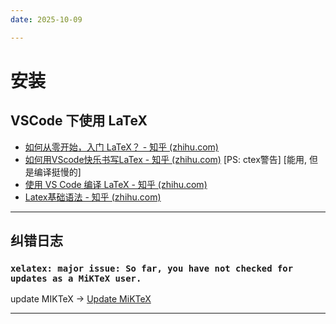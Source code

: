 ```yaml
---
date: 2025-10-09

---
```


# 安装

## VSCode 下使用 LaTeX

- [如何从零开始，入门 LaTeX？ - 知乎 (zhihu.com)](https://www.zhihu.com/question/62943097/answer/203670095)
- [如何用VScode快乐书写LaTex - 知乎 (zhihu.com)](https://zhuanlan.zhihu.com/p/337813181) [PS: ctex警告] [能用, 但是编译挺慢的]
- [使用 VS Code 编译 LaTeX - 知乎 (zhihu.com)](https://zhuanlan.zhihu.com/p/382472221)
- [Latex基础语法 - 知乎 (zhihu.com)](https://zhuanlan.zhihu.com/p/52347414)



---

## 纠错日志

### `xelatex: major issue: So far, you have not checked for updates as a MiKTeX user.`

update MIKTeX -> [Update MiKTeX](https://miktex.org/howto/update-miktex)

---

